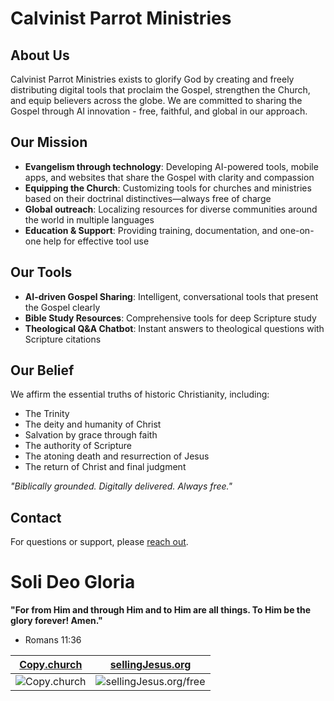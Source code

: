 # Calvinist Parrot Ministries

## About Us
Calvinist Parrot Ministries exists to glorify God by creating and freely distributing digital tools that proclaim the Gospel, strengthen the Church, and equip believers across the globe. We are committed to sharing the Gospel through AI innovation - free, faithful, and global in our approach.

## Our Mission
- **Evangelism through technology**: Developing AI-powered tools, mobile apps, and websites that share the Gospel with clarity and compassion
- **Equipping the Church**: Customizing tools for churches and ministries based on their doctrinal distinctives—always free of charge
- **Global outreach**: Localizing resources for diverse communities around the world in multiple languages
- **Education & Support**: Providing training, documentation, and one-on-one help for effective tool use

## Our Tools
- **AI-driven Gospel Sharing**: Intelligent, conversational tools that present the Gospel clearly
- **Bible Study Resources**: Comprehensive tools for deep Scripture study
- **Theological Q&A Chatbot**: Instant answers to theological questions with Scripture citations

## Our Belief
We affirm the essential truths of historic Christianity, including:
- The Trinity
- The deity and humanity of Christ
- Salvation by grace through faith
- The authority of Scripture
- The atoning death and resurrection of Jesus
- The return of Christ and final judgment

*"Biblically grounded. Digitally delivered. Always free."*

## Contact
For questions or support, please [reach out](mailto:jesusmancilla@calvinistparrotministries.org).

# Soli Deo Gloria

**"For from Him and through Him and to Him are all things. To Him be the glory forever! Amen."**
- Romans 11:36

[Copy.church](https://copy.church/explain/importance/) | [sellingJesus.org](https://sellingJesus.org/free)
---|---
![Copy.church](https://copy.church/badges/lcc_alt_pde.png) | ![sellingJesus.org/free](https://copy.church/badges/sj_standard_pd.png)
